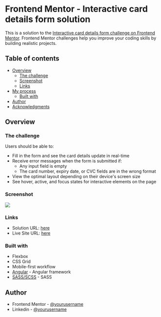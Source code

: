 # Frontend Mentor - Interactive card details form solution

This is a solution to the [Interactive card details form challenge on Frontend Mentor](https://www.frontendmentor.io/challenges/interactive-card-details-form-XpS8cKZDWw). Frontend Mentor challenges help you improve your coding skills by building realistic projects. 

## Table of contents

- [Overview](#overview)
  - [The challenge](#the-challenge)
  - [Screenshot](#screenshot)
  - [Links](#links)
- [My process](#my-process)
  - [Built with](#built-with)
- [Author](#author)
- [Acknowledgments](#acknowledgments)


## Overview

### The challenge

Users should be able to:

- Fill in the form and see the card details update in real-time
- Receive error messages when the form is submitted if:
  - Any input field is empty
  - The card number, expiry date, or CVC fields are in the wrong format
- View the optimal layout depending on their device's screen size
- See hover, active, and focus states for interactive elements on the page

### Screenshot

![](./screenshot.jpg)

### Links

- Solution URL: [here](https://github.com/HectorMartinDama/Interactive-card-details-form)
- Live Site URL: [here](https://interactive-card-details-form-liard-eight.vercel.app/)

### Built with

- Flexbox
- CSS Grid
- Mobile-first workflow
- [Angular](https://reactjs.org/) - Angular framework
- [SASS/SCSS](https://nextjs.org/) - SASS

## Author

- Frontend Mentor - [@yourusername](https://www.frontendmentor.io/profile/HectorMartinDama)
- Linkedin - [@yourusername](http://linkedin.com/in/héctor-martín-a88a761a2)
